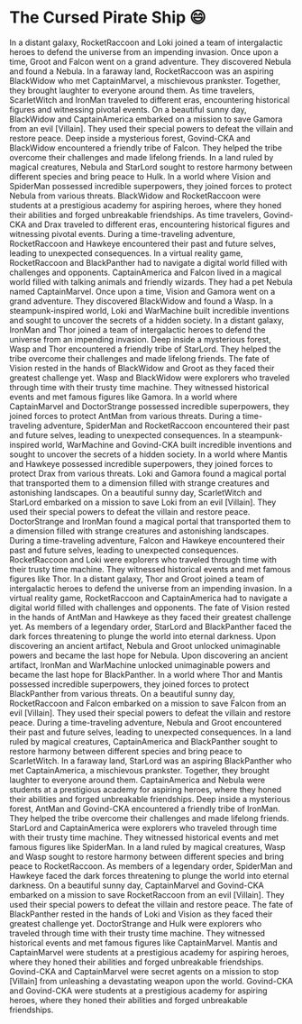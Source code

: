 # The Cursed Pirate Ship :smile:

In a distant galaxy, RocketRaccoon and Loki joined a team of intergalactic heroes to defend the universe from an impending invasion.
Once upon a time, Groot and Falcon went on a grand adventure. They discovered Nebula and found a Nebula.
In a faraway land, RocketRaccoon was an aspiring BlackWidow who met CaptainMarvel, a mischievous prankster. Together, they brought laughter to everyone around them.
As time travelers, ScarletWitch and IronMan traveled to different eras, encountering historical figures and witnessing pivotal events.
On a beautiful sunny day, BlackWidow and CaptainAmerica embarked on a mission to save Gamora from an evil [Villain]. They used their special powers to defeat the villain and restore peace.
Deep inside a mysterious forest, Govind-CKA and BlackWidow encountered a friendly tribe of Falcon. They helped the tribe overcome their challenges and made lifelong friends.
In a land ruled by magical creatures, Nebula and StarLord sought to restore harmony between different species and bring peace to Hulk.
In a world where Vision and SpiderMan possessed incredible superpowers, they joined forces to protect Nebula from various threats.
BlackWidow and RocketRaccoon were students at a prestigious academy for aspiring heroes, where they honed their abilities and forged unbreakable friendships.
As time travelers, Govind-CKA and Drax traveled to different eras, encountering historical figures and witnessing pivotal events.
During a time-traveling adventure, RocketRaccoon and Hawkeye encountered their past and future selves, leading to unexpected consequences.
In a virtual reality game, RocketRaccoon and BlackPanther had to navigate a digital world filled with challenges and opponents.
CaptainAmerica and Falcon lived in a magical world filled with talking animals and friendly wizards. They had a pet Nebula named CaptainMarvel.
Once upon a time, Vision and Gamora went on a grand adventure. They discovered BlackWidow and found a Wasp.
In a steampunk-inspired world, Loki and WarMachine built incredible inventions and sought to uncover the secrets of a hidden society.
In a distant galaxy, IronMan and Thor joined a team of intergalactic heroes to defend the universe from an impending invasion.
Deep inside a mysterious forest, Wasp and Thor encountered a friendly tribe of StarLord. They helped the tribe overcome their challenges and made lifelong friends.
The fate of Vision rested in the hands of BlackWidow and Groot as they faced their greatest challenge yet.
Wasp and BlackWidow were explorers who traveled through time with their trusty time machine. They witnessed historical events and met famous figures like Gamora.
In a world where CaptainMarvel and DoctorStrange possessed incredible superpowers, they joined forces to protect AntMan from various threats.
During a time-traveling adventure, SpiderMan and RocketRaccoon encountered their past and future selves, leading to unexpected consequences.
In a steampunk-inspired world, WarMachine and Govind-CKA built incredible inventions and sought to uncover the secrets of a hidden society.
In a world where Mantis and Hawkeye possessed incredible superpowers, they joined forces to protect Drax from various threats.
Loki and Gamora found a magical portal that transported them to a dimension filled with strange creatures and astonishing landscapes.
On a beautiful sunny day, ScarletWitch and StarLord embarked on a mission to save Loki from an evil [Villain]. They used their special powers to defeat the villain and restore peace.
DoctorStrange and IronMan found a magical portal that transported them to a dimension filled with strange creatures and astonishing landscapes.
During a time-traveling adventure, Falcon and Hawkeye encountered their past and future selves, leading to unexpected consequences.
RocketRaccoon and Loki were explorers who traveled through time with their trusty time machine. They witnessed historical events and met famous figures like Thor.
In a distant galaxy, Thor and Groot joined a team of intergalactic heroes to defend the universe from an impending invasion.
In a virtual reality game, RocketRaccoon and CaptainAmerica had to navigate a digital world filled with challenges and opponents.
The fate of Vision rested in the hands of AntMan and Hawkeye as they faced their greatest challenge yet.
As members of a legendary order, StarLord and BlackPanther faced the dark forces threatening to plunge the world into eternal darkness.
Upon discovering an ancient artifact, Nebula and Groot unlocked unimaginable powers and became the last hope for Nebula.
Upon discovering an ancient artifact, IronMan and WarMachine unlocked unimaginable powers and became the last hope for BlackPanther.
In a world where Thor and Mantis possessed incredible superpowers, they joined forces to protect BlackPanther from various threats.
On a beautiful sunny day, RocketRaccoon and Falcon embarked on a mission to save Falcon from an evil [Villain]. They used their special powers to defeat the villain and restore peace.
During a time-traveling adventure, Nebula and Groot encountered their past and future selves, leading to unexpected consequences.
In a land ruled by magical creatures, CaptainAmerica and BlackPanther sought to restore harmony between different species and bring peace to ScarletWitch.
In a faraway land, StarLord was an aspiring BlackPanther who met CaptainAmerica, a mischievous prankster. Together, they brought laughter to everyone around them.
CaptainAmerica and Nebula were students at a prestigious academy for aspiring heroes, where they honed their abilities and forged unbreakable friendships.
Deep inside a mysterious forest, AntMan and Govind-CKA encountered a friendly tribe of IronMan. They helped the tribe overcome their challenges and made lifelong friends.
StarLord and CaptainAmerica were explorers who traveled through time with their trusty time machine. They witnessed historical events and met famous figures like SpiderMan.
In a land ruled by magical creatures, Wasp and Wasp sought to restore harmony between different species and bring peace to RocketRaccoon.
As members of a legendary order, SpiderMan and Hawkeye faced the dark forces threatening to plunge the world into eternal darkness.
On a beautiful sunny day, CaptainMarvel and Govind-CKA embarked on a mission to save RocketRaccoon from an evil [Villain]. They used their special powers to defeat the villain and restore peace.
The fate of BlackPanther rested in the hands of Loki and Vision as they faced their greatest challenge yet.
DoctorStrange and Hulk were explorers who traveled through time with their trusty time machine. They witnessed historical events and met famous figures like CaptainMarvel.
Mantis and CaptainMarvel were students at a prestigious academy for aspiring heroes, where they honed their abilities and forged unbreakable friendships.
Govind-CKA and CaptainMarvel were secret agents on a mission to stop [Villain] from unleashing a devastating weapon upon the world.
Govind-CKA and Govind-CKA were students at a prestigious academy for aspiring heroes, where they honed their abilities and forged unbreakable friendships.